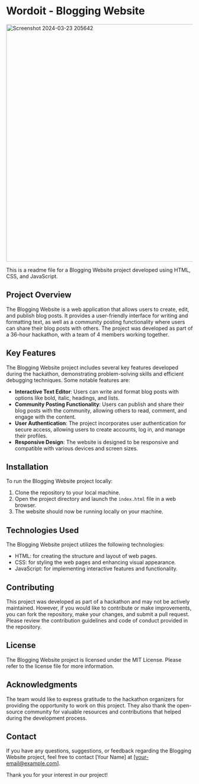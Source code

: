 # Wordoit - Blogging Website
<img width="640" alt="Screenshot 2024-03-23 205642" src="https://github.com/KhushiSharma0313/Wordoit/assets/115573980/9ecc590e-5a70-48ad-a1bd-5f4cd30402fc">


This is a readme file for a Blogging Website project developed using HTML, CSS, and JavaScript.

## Project Overview

The Blogging Website is a web application that allows users to create, edit, and publish blog posts. It provides a user-friendly interface for writing and formatting text, as well as a community posting functionality where users can share their blog posts with others. The project was developed as part of a 36-hour hackathon, with a team of 4 members working together.

## Key Features

The Blogging Website project includes several key features developed during the hackathon, demonstrating problem-solving skills and efficient debugging techniques. Some notable features are:
  
- **Interactive Text Editor**: Users can write and format blog posts with options like bold, italic, headings, and lists.
- **Community Posting Functionality**: Users can publish and share their blog posts with the community, allowing others to read, comment, and engage with the content.
- **User Authentication**: The project incorporates user authentication for secure access, allowing users to create accounts, log in, and manage their profiles.
- **Responsive Design**: The website is designed to be responsive and compatible with various devices and screen sizes.

## Installation

To run the Blogging Website project locally:
  
1. Clone the repository to your local machine.
2. Open the project directory and launch the `index.html` file in a web browser.
3. The website should now be running locally on your machine.
   
## Technologies Used

The Blogging Website project utilizes the following technologies:
  
- HTML: for creating the structure and layout of web pages.
- CSS: for styling the web pages and enhancing visual appearance.
- JavaScript: for implementing interactive features and functionality.

## Contributing

This project was developed as part of a hackathon and may not be actively maintained. However, if you would like to contribute or make improvements, you can fork the repository, make your changes, and submit a pull request. Please review the contribution guidelines and code of conduct provided in the repository.

## License

The Blogging Website project is licensed under the MIT License. Please refer to the license file for more information.

## Acknowledgments

The team would like to express gratitude to the hackathon organizers for providing the opportunity to work on this project. They also thank the open-source community for valuable resources and contributions that helped during the development process.

## Contact

If you have any questions, suggestions, or feedback regarding the Blogging Website project, feel free to contact [Your Name] at [your-email@example.com].

Thank you for your interest in our project!

